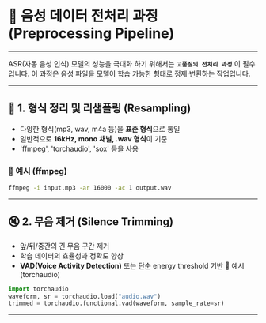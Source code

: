# 🔁 음성 데이터 전처리 과정 (Preprocessing Pipeline)

---
ASR(자동 음성 인식) 모델의 성능을 극대화 하기 위해서는 **`고품질의 전처리 과정`** 이 필수입니다.
이 과정은 음성 파일을 모델이 학습 가능한 형태로 정제·변환하는 작업입니다.

---

## 🧱 1. 형식 정리 및 리샘플링 (Resampling)
- 다양한 형식(mp3, wav, m4a 등)을 **표준 형식**으로 통일
- 일반적으로 **16kHz, mono 채널, .wav 형식**이 기준
- 'ffmpeg', 'torchaudio', 'sox' 등을 사용

###  🔧 예시 (ffmpeg)
```bash
ffmpeg -i input.mp3 -ar 16000 -ac 1 output.wav
```
---

## 🔇 2. 무음 제거 (Silence Trimming)
- 앞/뒤/중간의 긴 무음 구간 제거
- 학습 데이터의 효율성과 정확도 향상
- **VAD(Voice Activity Detection)** 또는 단순 energy threshold 기반
🔧 예시 (torchaudio)
```python
import torchaudio
waveform, sr = torchaudio.load("audio.wav")
trimmed = torchaudio.functional.vad(waveform, sample_rate=sr)
```
---
